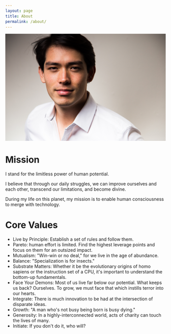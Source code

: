 ```yaml
---
layout: page
title: About
permalink: /about/
---
```


![David Y. Kay](/images/dk/WhiteShirt.jpg)

# Mission

I stand for the limitless power of human potential.  

I believe that through our daily struggles, we can improve ourselves and each other, transcend our limitations, and become divine.  

During my life on this planet, my mission is to enable human consciousness to merge with technology.

# Core Values 

* Live by Principle: Establish a set of rules and follow them.
* Pareto: human effort is limited. Find the highest leverage points and focus on them for an outsized impact.
* Mutualism: "Win-win or no deal," for we live in the age of abundance.
* Balance: "Specialization is for insects."
* Substrate Matters: Whether it be the evolutionary origins of homo sapiens or the instruction set of a CPU, it's important to understand the bottom-up fundamentals.
* Face Your Demons: Most of us live far below our potential. What keeps us back? Ourselves. To grow, we must face that which instills terror into our hearts.
* Integrate: There is much innovation to be had at the intersection of disparate ideas.
* Growth: "A man who's not busy being born is busy dying."
* Generosity: In a highly-interconnected world, acts of charity can touch the lives of many.
* Initiate: If you don't do it, who will?
